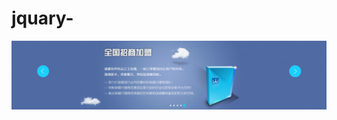 # jquary-

   ![Image text](https://raw.githubusercontent.com/ZzzJz/jquary-/master/showImage/1.PNG)
